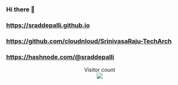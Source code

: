 ### Hi there 👋

<!--
**sraddepalli/sraddepalli** is a ✨ _special_ ✨ repository because its `README.md` (this file) appears on your GitHub profile.

Here are some ideas to get you started:

- 🔭 I’m currently working on ...
- 🌱 I’m currently learning ...
- 👯 I’m looking to collaborate on ...
- 🤔 I’m looking for help with ...
- 💬 Ask me about ...
- 📫 How to reach me: ...
- 😄 Pronouns: ...
- ⚡ Fun fact: ...
-->

### https://sraddepalli.github.io

### https://github.com/cloudnloud/SrinivasaRaju-TechArch

### https://hashnode.com/@sraddepalli


<p align="center"> 
  Visitor count<br>
  <img src="https://profile-counter.glitch.me/hritikhere/count.svg" />
</p>
